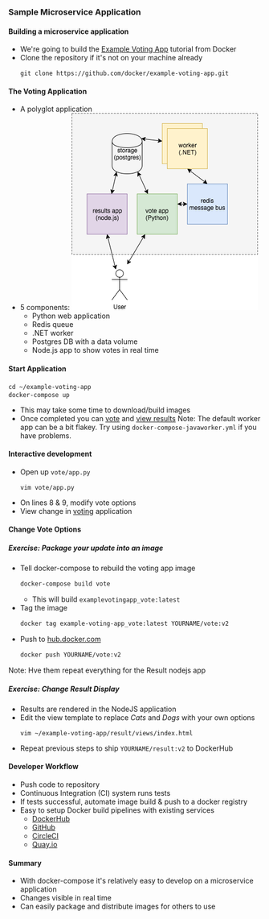 ### Sample Microservice Application


#### Building a microservice application
* We're going to build the <!-- .element: class="fragment" data-fragment-index="0" -->[Example Voting App](https://github.com/dockersamples/example-voting-app) tutorial from Docker
* Clone the repository if it's not on your machine already <!-- .element: class="fragment" data-fragment-index="1" -->
   ```
   git clone https://github.com/docker/example-voting-app.git
   ```



#### The Voting Application
* A polyglot application <!-- .element: class="fragment" data-fragment-index="0" -->
* 5 components: <!-- .element: class="fragment" data-fragment-index="1" --> ![voting-app](img/voting-app.png "Voting App") <!-- .element: class="img-right" -->
    * Python web application <!-- .element: class="fragment" data-fragment-index="2" -->
    * Redis queue <!-- .element: class="fragment" data-fragment-index="3" -->
    * .NET worker <!-- .element: class="fragment" data-fragment-index="4" -->
    * Postgres DB with a data volume <!-- .element: class="fragment" data-fragment-index="5" -->
    * Node.js app to show votes in real time <!-- .element: class="fragment" data-fragment-index="6" -->

<!-- .element: class="stretch" -->



#### Start Application
```
cd ~/example-voting-app
docker-compose up 
```
<asciinema-player autoplay="1" loop="loop"  font-size="medium" speed="1"
    theme="solarized-light" src="asciinema/docker-compose.json" cols="174" rows="10"></asciinema-player>
* This may take some time to download/build images
* Once completed you can [vote](http://localhost:5000) and [view results](http://localhost:5001)
 Note: The default worker app can be a bit flakey. Try using `docker-compose-javaworker.yml` if you have problems.


#### Interactive development

* Open up <code>vote/app.py</code> 
   ```
   vim vote/app.py
   ```
* On lines 8 & 9, modify vote options
* View change in <a href="http://localhost:5000">voting</a> application


#### Change Vote Options
<asciinema-player autoplay="1" loop="loop"  font-size="medium" speed="1" theme="solarized-light" src="asciinema/asciicast-120556.json" cols="138" rows="21"></asciinema-player>



##### Exercise: Package your update into an image

* Tell docker-compose to rebuild the voting app image <!-- .element: class="fragment" data-fragment-index="0" -->
   ```bash
   docker-compose build vote
   ```
   + This will build `examplevotingapp_vote:latest`
* Tag the image<!-- .element: class="fragment" data-fragment-index="1" -->
   ```bash
   docker tag example-voting-app_vote:latest YOURNAME/vote:v2
   ```
* Push to <!-- .element: class="fragment" data-fragment-index="2" -->[hub.docker.com](https://hub.docker.com)
   ```bash
   docker push YOURNAME/vote:v2
   ```
Note: Hve them repeat everything for the Result nodejs app


##### Exercise: Change Result Display
* Results are rendered in the NodeJS application
* Edit the view template to replace _Cats_ and _Dogs_ with your own options
   ```
   vim ~/example-voting-app/result/views/index.html
   ```
* Repeat previous steps to ship `YOURNAME/result:v2` to DockerHub

<!--<asciinema-player autoplay="1" loop="loop"  font-size="medium" speed="1" theme="solarized-light" src="asciinema/update-nodejs.cast" rows="15" cols="100" ></asciinema-player>-->


#### Developer Workflow

* Push code to repository <!-- .element: class="fragment" data-fragment-index="0" -->
* Continuous Integration (CI) system runs tests <!-- .element: class="fragment" data-fragment-index="1" -->
* If tests successful, automate image build &amp; push to a docker registry <!-- .element: class="fragment" data-fragment-index="2" -->
* Easy to setup Docker build pipelines with existing services <!-- .element: class="fragment" data-fragment-index="3" -->
   * [DockerHub](https://hub.docker.com) 
   * [GitHub](https://github.com)
   * [CircleCI](https://circleci.com)
   * [Quay.io](https://quay.io)


#### Summary

* With docker-compose it's relatively easy to develop on a microservice application
* Changes visible in real time
* Can easily package and distribute images for others to use
